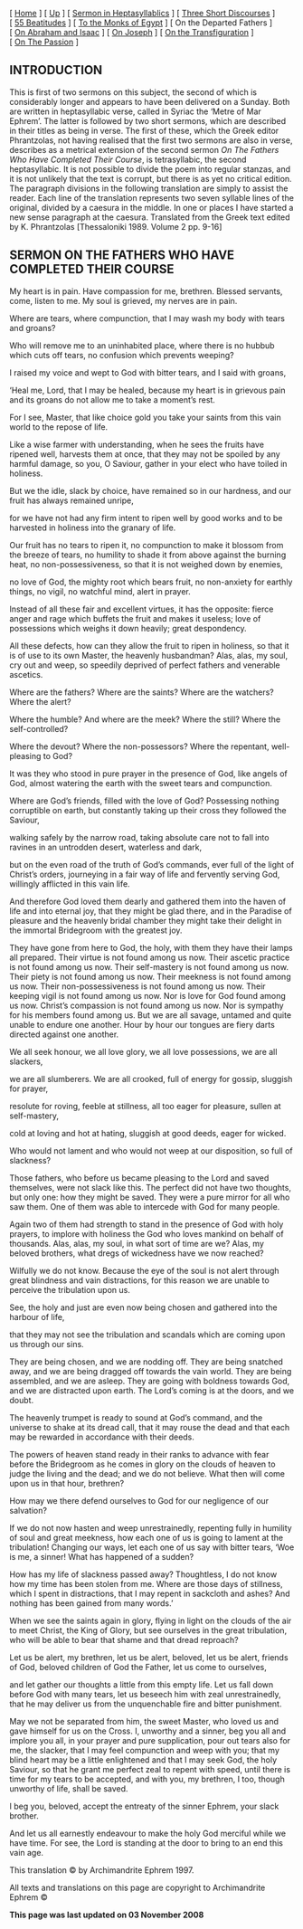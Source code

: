 \[ [Home](index.md) \] \[ [Up](ephrem.md) \] \[ [Sermon in Heptasyllablics](ser-hept.md) \] \[ [Three Short Discourses](3disc.md) \] \[ [55 Beatitudes](55beat.md) \] \[ [To the Monks of Egypt](egypt-int.md) \] \[ On the Departed Fathers \] \[ [On Abraham and Isaac](AbrIsaac.md) \] \[ [On Joseph](on_joseph.md) \] \[ [On the Transfiguration](on_the_transfiguration.md) \] \[ [On The Passion](PassSer.md) \]

INTRODUCTION
------------

This is first of two sermons on this subject, the second of which is considerably longer and appears to have been delivered on a Sunday. Both are written in heptasyllabic verse, called in Syriac the ‘Metre of Mar Ephrem’. The latter is followed by two short sermons, which are described in their titles as being in verse. The first of these, which the Greek editor Phrantzolas, not having realised that the first two sermons are also in verse, describes as a metrical extension of the second sermon *On The Fathers Who Have Completed Their Course*, is tetrasyllabic, the second heptasyllabic. It is not possible to divide the poem into regular stanzas, and it is not unlikely that the text is corrupt, but there is as yet no critical edition. The paragraph divisions in the following translation are simply to assist the reader. Each line of the translation represents two seven syllable lines of the original, divided by a caesura in the middle. In one or places I have started a new sense paragraph at the caesura. Translated from the Greek text edited by K. Phrantzolas \[Thessaloniki 1989. Volume 2 pp. 9-16\]

SERMON
ON THE FATHERS
WHO HAVE COMPLETED THEIR COURSE
-------------------------------

My heart is in pain. Have compassion for me, brethren.
Blessed servants, come, listen to me.
My soul is grieved, my nerves are in pain.

Where are tears, where compunction,
that I may wash my body with tears and groans?

Who will remove me to an uninhabited place,
where there is no hubbub which cuts off tears,
no confusion which prevents weeping?

I raised my voice and wept to God
with bitter tears, and I said with groans,

‘Heal me, Lord, that I may be healed,
because my heart is in grievous pain
and its groans do not allow me to take
a moment’s rest.

For I see, Master,
that like choice gold you take your saints
from this vain world to the repose of life.

Like a wise farmer with understanding,
when he sees the fruits have ripened well,
harvests them at once, that they may not be spoiled
by any harmful damage, so you, O Saviour,
gather in your elect who have toiled in holiness.

But we the idle, slack by choice,
have remained so in our hardness,
and our fruit has always remained unripe,

for we have not had any firm intent to ripen well
by good works and to be harvested in holiness
into the granary of life.

Our fruit
has no tears to ripen it,
no compunction to make it blossom
from the breeze of tears, no humility
to shade it from above
against the burning heat, no non-possessiveness,
so that it is not weighed down by enemies,

no love of God, the mighty root
which bears fruit, no non-anxiety
for earthly things, no vigil,
no watchful mind, alert in prayer.

Instead of all these fair and excellent virtues,
it has the opposite: fierce anger and rage
which buffets the fruit and makes it useless;
love of possessions which weighs it down heavily;
great despondency.

All these defects,
how can they allow the fruit to ripen in holiness,
so that it is of use to its own Master,
the heavenly husbandman? Alas, alas, my soul,
cry out and weep, so speedily deprived
of perfect fathers and venerable ascetics.

Where are the fathers? Where are the saints?
Where are the watchers? Where the alert?

Where the humble? And where are the meek?
Where the still? Where the self-controlled?

Where the devout? Where the non-possessors?
Where the repentant, well-pleasing to God?

It was they who stood in pure prayer
in the presence of God, like angels of God,
almost watering the earth with the sweet tears
and compunction.

Where are God’s friends,
filled with the love of God? Possessing nothing
corruptible on earth, but constantly taking
up their cross they followed the Saviour,

walking safely by the narrow road,
taking absolute care not to fall into ravines
in an untrodden desert, waterless and dark,

but on the even road of the truth
of God’s commands, ever full of the light
of Christ’s orders, journeying in a fair
way of life and fervently serving God,
willingly afflicted in this vain life.

And therefore God loved them dearly
and gathered them into the haven of life
and into eternal joy, that they might be glad there,
and in the Paradise of pleasure and the heavenly bridal chamber
they might take their delight in the immortal Bridegroom
with the greatest joy.

They have gone from here
to God, the holy, with them they have
their lamps all prepared. Their virtue
is not found among us now. Their ascetic practice
is not found among us now. Their self-mastery
is not found among us now. Their piety
is not found among us now. Their meekness
is not found among us now. Their non-possessiveness
is not found among us now. Their keeping vigil
is not found among us now. Nor is love for God
found among us now. Christ’s compassion
is not found among us now. Nor is sympathy for his members
found among us. But we are all
savage, untamed and quite unable
to endure one another. Hour by hour our tongues
are fiery darts directed against one another.

We all seek honour, we all love glory,
we all love possessions, we are all slackers,

we are all slumberers. We are all crooked,
full of energy for gossip, sluggish for prayer,

resolute for roving, feeble at stillness,
all too eager for pleasure, sullen at self-mastery,

cold at loving and hot at hating,
sluggish at good deeds, eager for wicked.

Who would not lament and who would not weep
at our disposition, so full of slackness?

Those fathers, who before us became
pleasing to the Lord and saved themselves,
were not slack like this. The perfect did not have
two thoughts, but only one:
how they might be saved. They were a pure mirror
for all who saw them. One of them was able
to intercede with God for many people.

Again two of them had strength to stand
in the presence of God with holy prayers,
to implore with holiness the God who loves mankind
on behalf of thousands. Alas, alas, my soul,
in what sort of time are we? Alas, my beloved brothers,
what dregs of wickedness have we now reached?

Wilfully we do not know. Because the eye of the soul
is not alert through great blindness
and vain distractions, for this reason we are
unable to perceive the tribulation upon us.

See, the holy and just are even now being chosen
and gathered into the harbour of life,

that they may not see the tribulation and scandals
which are coming upon us through our sins.

They are being chosen, and we are nodding off.
They are being snatched away, and we are being dragged off
towards the vain world. They are being assembled,
and we are asleep. They are going
with boldness towards God,
and we are distracted upon earth. The Lord’s coming
is at the doors, and we doubt.

The heavenly trumpet is ready to sound
at God’s command, and the universe to shake
at its dread call, that it may rouse the dead
and that each may be rewarded in accordance with their deeds.

The powers of heaven stand ready
in their ranks to advance with fear
before the Bridegroom as he comes in glory
on the clouds of heaven to judge the living and the dead;
and we do not believe. What then will come
upon us in that hour, brethren?

How may we there defend ourselves to God
for our negligence of our salvation?

If we do not now hasten and weep unrestrainedly,
repenting fully in humility of soul
and great meekness, how each one of us is going
to lament at the tribulation! Changing our ways,
let each one of us say with bitter tears,
‘Woe is me, a sinner! What has happened of a sudden?

How has my life of slackness passed away?
Thoughtless, I do not know how my time has
been stolen from me. Where are those days
of stillness, which I spent
in distractions, that I may repent
in sackcloth and ashes? And nothing has been gained
from many words.’

When we see the saints
again in glory, flying in light
on the clouds of the air to meet Christ,
the King of Glory, but see ourselves
in the great tribulation, who will be able to bear
that shame and that dread reproach?

Let us be alert, my brethren, let us be alert, beloved,
let us be alert, friends of God, beloved children
of God the Father, let us come to ourselves,

and let gather our thoughts a little
from this empty life. Let us fall down before God
with many tears, let us beseech him
with zeal unrestrainedly, that he may deliver us
from the unquenchable fire and bitter punishment.

May we not be separated from him, the sweet Master,
who loved us and gave himself
for us on the Cross. I, unworthy
and a sinner, beg you all
and implore you all, in your prayer
and pure supplication, pour out tears
also for me, the slacker, that I may feel compunction
and weep with you; that my blind heart
may be a little enlightened
and that I may seek God, the holy Saviour,
so that he grant me perfect zeal
to repent with speed, until there is time
for my tears to be accepted, and with you, my brethren,
I too, though unworthy of life, shall be saved.

I beg you, beloved, accept the entreaty
of the sinner Ephrem, your slack brother.

And let us all earnestly endeavour to make the holy God
merciful while we have time.
For see, the Lord is standing at the door
to bring to an end this vain age.

This translation © by Archimandrite Ephrem 1997. 

All texts and translations on this page are copyright to
Archimandrite Ephrem ©

**This page was last updated on 03 November 2008**
